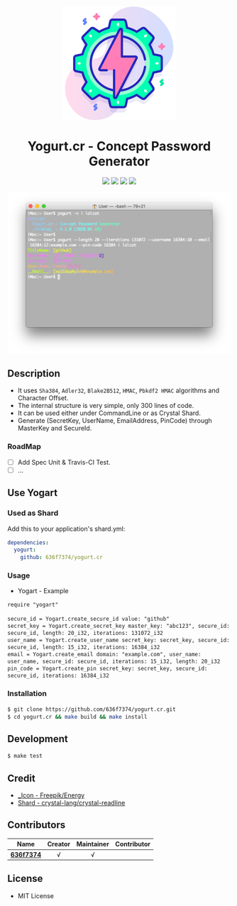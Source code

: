 <div align = "center"><img src="images/icon.png" width="256" height="256" /></div>

<div align = "center">
  <h1>Yogurt.cr - Concept Password Generator</h1>
</div>

<p align="center">
  <a href="https://crystal-lang.org">
    <img src="https://img.shields.io/badge/built%20with-crystal-000000.svg" /></a>
  <a href="https://travis-ci.org/636f7374/yogurt.cr">
    <img src="https://api.travis-ci.org/636f7374/yogurt.cr.svg" /></a>
  <a href="https://github.com/636f7374/yogurt.cr/releases">
    <img src="https://img.shields.io/github/release/636f7374/yogurt.cr.svg" /></a>
  <a href="https://github.com/636f7374/yogurt.cr/blob/master/license">
  	<img src="https://img.shields.io/github/license/636f7374/yogurt.cr.svg"></a>
</p>

<div align = "center"><a href="#"><img src="images/terminal.png"></a></div>

## Description

* It uses `Sha384`, `Adler32`, `Blake2B512`, `HMAC`, `Pbkdf2 HMAC` algorithms and Character Offset.
* The internal structure is very simple, only 300 lines of code.
* It can be used either under CommandLine or as Crystal Shard.
* Generate (SecretKey, UserName, EmailAddress, PinCode) through MasterKey and SecureId.

### RoadMap

* [ ] Add Spec Unit & Travis-CI Test.
* [ ] ...

## Use Yogart

### Used as Shard

Add this to your application's shard.yml:

```yaml
dependencies:
  yogurt:
    github: 636f7374/yogurt.cr
```

### Usage

* Yogart - Example

```crystal
require "yogart"

secure_id = Yogart.create_secure_id value: "github"
secret_key = Yogart.create_secret_key master_key: "abc123", secure_id: secure_id, length: 20_i32, iterations: 131072_i32
user_name = Yogart.create_user_name secret_key: secret_key, secure_id: secure_id, length: 15_i32, iterations: 16384_i32
email = Yogart.create_email domain: "example.com", user_name: user_name, secure_id: secure_id, iterations: 15_i32, length: 20_i32
pin_code = Yogart.create_pin secret_key: secret_key, secure_id: secure_id, iterations: 16384_i32
```

### Installation

```bash
$ git clone https://github.com/636f7374/yogurt.cr.git
$ cd yogurt.cr && make build && make install
```

## Development

```bash
$ make test
```

## Credit

* [\_Icon - Freepik/Energy](https://www.flaticon.com/packs/sustainable-energy-46)
* [Shard - crystal-lang/crystal-readline](https://github.com/crystal-lang/crystal-readline)

## Contributors

|Name|Creator|Maintainer|Contributor|
|:---:|:---:|:---:|:---:|
|**[636f7374](https://github.com/636f7374)**|√|√||

## License

* MIT License
